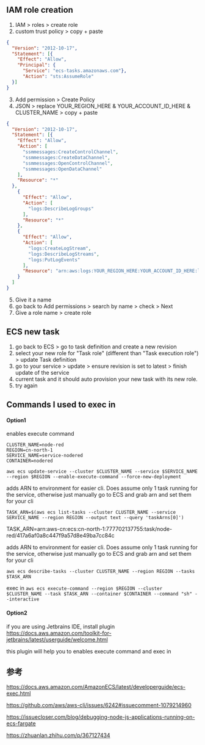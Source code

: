 ## IAM role creation

1. IAM > roles > create role
2. custom trust policy > copy + paste

```json
{
  "Version": "2012-10-17",
  "Statement": [{
    "Effect": "Allow",
    "Principal": {
      "Service": "ecs-tasks.amazonaws.com"},
      "Action": "sts:AssumeRole"
  }]
}
```

3. Add permission > Create Policy
4. JSON > replace YOUR_REGION_HERE & YOUR_ACCOUNT_ID_HERE & CLUSTER_NAME > copy + paste
```json
{
  "Version": "2012-10-17",
  "Statement": [{
    "Effect": "Allow",
    "Action": [
      "ssmmessages:CreateControlChannel",
      "ssmmessages:CreateDataChannel",
      "ssmmessages:OpenControlChannel",
      "ssmmessages:OpenDataChannel"
    ],
    "Resource": "*"
  },
    {
      "Effect": "Allow",
      "Action": [
        "logs:DescribeLogGroups"
      ],
      "Resource": "*"
    },
    {
      "Effect": "Allow",
      "Action": [
        "logs:CreateLogStream",
        "logs:DescribeLogStreams",
        "logs:PutLogEvents"
      ],
      "Resource": "arn:aws:logs:YOUR_REGION_HERE:YOUR_ACCOUNT_ID_HERE:log-group:/aws/ecs/CLUSTER_NAME:*"
    }
  ]
}
```

5. Give it a name
6. go back to Add permissions > search by name > check > Next
7. Give a role name > create role


## ECS new task

1. go back to ECS > go to task definition and create a new revision
2. select your new role for "Task role" (different than "Task execution role") > update Task definition
3. go to your service > update > ensure revision is set to latest > finish update of the service
4. current task and it should auto provision your new task with its new role.
5. try again

## Commands I used to exec in

#### Option1

enables execute command

```
CLUSTER_NAME=node-red
REGION=cn-north-1
SERVICE_NAME=service-nodered
CONTAINER=nodered

aws ecs update-service --cluster $CLUSTER_NAME --service $SERVICE_NAME --region $REGION --enable-execute-command --force-new-deployment
```

adds ARN to environment for easier cli. Does assume only 1 task running for the service, otherwise just manually go to ECS and grab arn and set them for your cli

`TASK_ARN=$(aws ecs list-tasks --cluster CLUSTER_NAME --service SERVICE_NAME --region REGION --output text --query 'taskArns[0]')`

TASK_ARN=arn:aws-cn:ecs:cn-north-1:777702137755:task/node-red/417a6af0a8c447f9a57d8e49ba7cc84c

adds ARN to environment for easier cli. Does assume only 1 task running for the service, otherwise just manually go to ECS and grab arn and set them for your cli

`aws ecs describe-tasks --cluster CLUSTER_NAME --region REGION --tasks $TASK_ARN`

exec in
`aws ecs execute-command --region $REGION --cluster $CLUSTER_NAME --task $TASK_ARN --container $CONTAINER --command "sh" --interactive`


#### Option2

if you are using Jetbrains IDE, install plugin https://docs.aws.amazon.com/toolkit-for-jetbrains/latest/userguide/welcome.html

this plugin will help you to enables execute command and exec in


## 参考

https://docs.aws.amazon.com/AmazonECS/latest/developerguide/ecs-exec.html

https://github.com/aws/aws-cli/issues/6242#issuecomment-1079214960

https://issuecloser.com/blog/debugging-node-js-applications-running-on-ecs-fargate

https://zhuanlan.zhihu.com/p/367127434
